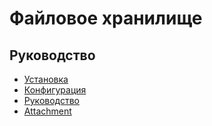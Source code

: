 Файловое хранилище
===

## Руководство

* [Установка](install.md)
* [Конфигурация](config.md)
* [Руководство](guide.md)
* [Attachment](attachment.md)
